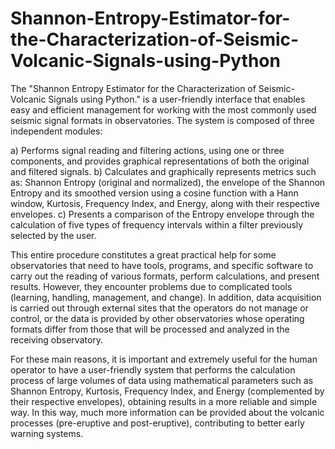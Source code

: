 # Shannon-Entropy-Estimator-for-the-Characterization-of-Seismic-Volcanic-Signals-using-Python
The "Shannon Entropy Estimator for the Characterization of Seismic-Volcanic Signals using Python." is a user-friendly interface that  enables easy and efficient management for working with the most commonly used seismic signal formats in observatories.
The system is composed of three independent modules:

a) Performs signal reading and filtering actions, using one or three components, and provides graphical representations of both the original and filtered signals.
b) Calculates and graphically represents metrics such as: Shannon Entropy (original and normalized), the envelope of the Shannon Entropy and its smoothed version using a cosine function with a Hann window, Kurtosis, Frequency Index, and Energy, along with their respective envelopes.
c) Presents a comparison of the Entropy envelope through the calculation of five types of frequency intervals within a filter previously selected by the user.

This entire procedure constitutes a great practical help for some observatories that need to have tools, programs, and specific software to carry out 
the reading of various formats, perform calculations, and present results. However, they encounter problems due to complicated tools (learning, handling, management, and change). 
In addition, data acquisition is carried out through external sites that the operators do not manage or control, or the data is provided by other 
observatories whose operating formats differ from those that will be processed and analyzed in the receiving observatory.

For these main reasons, it is important and extremely useful for the human operator to have a user-friendly system that performs 
the calculation process of large volumes of data using mathematical parameters such as Shannon Entropy, Kurtosis, Frequency Index, and Energy 
(complemented by their respective envelopes), obtaining results in a more reliable and simple way. In this way, much more information 
can be provided about the volcanic processes (pre-eruptive and post-eruptive), contributing to better early warning systems.
